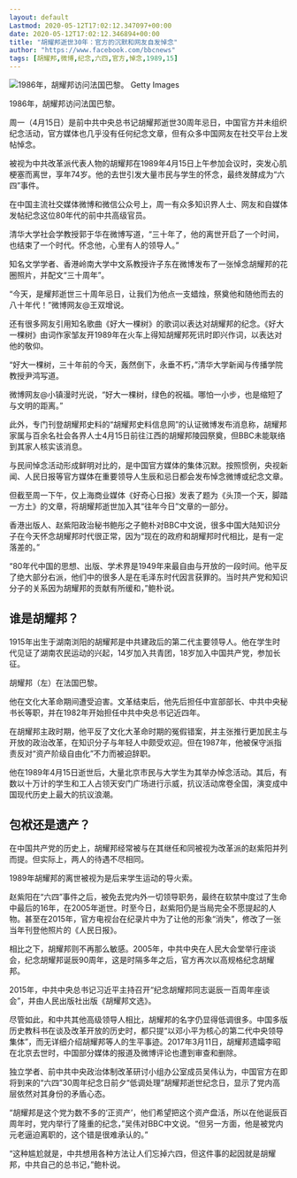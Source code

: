 ```yaml
---
layout: default
Lastmod: 2020-05-12T17:02:12.347097+00:00
date: 2020-05-12T17:02:12.346894+00:00
title: "胡耀邦逝世30年：官方的沉默和网友自发悼念"
author: "https://www.facebook.com/bbcnews"
tags: [胡耀邦,微博,纪念,六四,官方,悼念,1989,15]
---
```


 ![1986年，胡耀邦访问法国巴黎。](https://images.weserv.nl/?url=https%3A//ichef.bbci.co.uk/news/320/cpsprodpb/499D/production/_106454881_gettyimages-635956845.jpg) Getty Images 

1986年，胡耀邦访问法国巴黎。

周一（4月15日）是前中共中央总书记胡耀邦逝世30周年忌日，中国官方并未组织纪念活动，官方媒体也几乎没有任何纪念文章，但有众多中国网友在社交平台上发帖悼念。

被视为中共改革派代表人物的胡耀邦在1989年4月15日上午参加会议时，突发心肌梗塞而离世，享年74岁。他的去世引发大量市民与学生的怀念，最终发酵成为“六四”事件。

在中国主流社交媒体微博和微信公众号上，周一有众多知识界人士、网友和自媒体发帖纪念这位80年代的前中共高级官员。

清华大学社会学教授郭于华在微博写道，“三十年了，他的离世开启了一个时间，也结束了一个时代。怀念他，心里有人的领导人。”

知名文学学者、香港岭南大学中文系教授许子东在微博发布了一张悼念胡耀邦的花圈照片，并配文“三十周年”。

“今天，是耀邦逝世三十周年忌日，让我们为他点一支蜡烛，祭奠他和随他而去的八十年代！ ​”微博网友@王双增说。

还有很多网友引用知名歌曲《好大一棵树》的歌词以表达对胡耀邦的纪念。《好大一棵树》由词作家邹友开1989年在火车上得知胡耀邦死讯时即兴作词，以表达对他的敬仰。

“好大一棵树，三十年前的今天，轰然倒下，永垂不朽，”清华大学新闻与传播学院教授尹鸿写道。

微博网友@小镇漫时光说，“好大一棵树，绿色的祝福。哪怕一小步，也是缩短了与文明的距离。”

此外，专门刊登胡耀邦史料的“胡耀邦史料信息网”的认证微博发布消息称，胡耀邦家属与百余名社会各界人士4月15日前往江西的胡耀邦陵园祭奠，但BBC未能联络到其家人核实该消息。

与民间悼念活动形成鲜明对比的，是中国官方媒体的集体沉默。按照惯例，央视新闻、人民日报等官方媒体在重要领导人生辰和忌日都会发布悼念微博或纪念文章。

但截至周一下午，仅上海商业媒体《好奇心日报》发表了题为《头顶一个天，脚踏一方土》的文章，将胡耀邦逝世加入其“往年今日”文章的一部分。

香港出版人、赵紫阳政治秘书鲍彤之子鲍朴对BBC中文说，很多中国大陆知识分子在今天怀念胡耀邦时代很正常，因为“现在的政府和胡耀邦时代相比，是有一定落差的。”

“80年代中国的思想、出版、学术界是1949年来最自由与开放的一段时间。他平反了绝大部分右派，他们中的很多人是在毛泽东时代因言获罪的。当时共产党和知识分子的关系因为胡耀邦的贡献有所缓和，”鲍朴说。

谁是胡耀邦？
------

1915年出生于湖南浏阳的胡耀邦是中共建政后的第二代主要领导人。他在学生时代见证了湖南农民运动的兴起，14岁加入共青团，18岁加入中国共产党，参加长征。

胡耀邦（左）在法国巴黎。

他在文化大革命期间遭受迫害。文革结束后，他先后担任中宣部部长、中共中央秘书长等职，并在1982年开始担任中共中央总书记近四年。

在胡耀邦主政时期，他平反了文化大革命时期的冤假错案，并主张推行更加民主与开放的政治改革，在知识分子与年轻人中颇受欢迎。但在1987年，他被保守派指责反对“资产阶级自由化”不力而被迫辞职。

他在1989年4月15日逝世后，大量北京市民与大学生为其举办悼念活动。其后，有数以十万计的学生和工人占领天安门广场进行示威，抗议活动席卷全国，演变成中国现代历史上最大的抗议浪潮。

包袱还是遗产？
-------

在中国共产党的历史上，胡耀邦经常被与在其继任和同被视为改革派的赵紫阳并列而提。但实际上，两人的待遇不尽相同。

1989年胡耀邦的离世被视为是后来学生运动的导火索。

赵紫阳在“六四”事件之后，被免去党内外一切领导职务，最终在软禁中度过了生命中最后的16年，在2005年逝世。时至今日，赵紫阳仍是当局完全不愿提起的人物。甚至在2015年，官方电视台在纪录片中为了让他的形象“消失”，修改了一张当年刊登他照片的《人民日报》。

相比之下，胡耀邦则不再那么敏感。2005年，中共中央在人民大会堂举行座谈会，纪念胡耀邦诞辰90周年，这是时隔多年之后，官方再次以高规格纪念胡耀邦。

2015年，中共中央总书记习近平主持召开“纪念胡耀邦同志诞辰一百周年座谈会”，并由人民出版社出版《胡耀邦文选》。

尽管如此，和中共其他高级领导人相比，胡耀邦的名字仍显得低调很多。中国多版历史教科书在谈及改革开放的历史时，都只提“以邓小平为核心的第二代中央领导集体”，而无详细介绍胡耀邦等人的生平事迹。2017年3月11日，胡耀邦遗孀李昭在北京去世时，中国部分媒体的报道及微博评论也遭到审查和删除。

独立学者、前中共中央政治体制改革研讨小组办公室成员吴伟认为，中国官方在即将到来的“六四”30周年纪念日前夕“低调处理”胡耀邦逝世纪念日，显示了党内高层依然对其身份的矛盾心态。

“胡耀邦是这个党为数不多的‘正资产’，他们希望把这个资产盘活，所以在他诞辰百周年时，党内举行了隆重的纪念，”吴伟对BBC中文说。“但另一方面，他是被党内元老逼迫离职的，这个错是很难承认的。”

“这种尴尬就是，中共想用各种方法让人们忘掉六四，但这件事的起因就是胡耀邦，中共自己的总书记，”鲍朴说。

